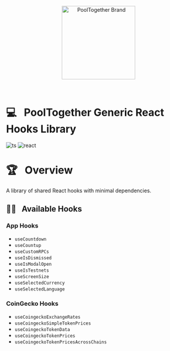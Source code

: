 <p align="center">
  <a href="https://github.com/pooltogether/pooltogether--brand-assets">
    <img src="https://github.com/pooltogether/pooltogether--brand-assets/blob/977e03604c49c63314450b5d432fe57d34747c66/logo/pooltogether-logo--purple-gradient.png?raw=true" alt="PoolTogether Brand" style="max-width:100%;" width="200">
  </a>
</p>

<br />

# 💻 &nbsp; PoolTogether Generic React Hooks Library

![ts](https://img.shields.io/badge/typescript-%23007ACC.svg?style=flat&logo=typescript&logoColor=white)
![react](https://img.shields.io/badge/react-%2320232a.svg?style=flat&logo=react&logoColor=%2361DAFB)

# 🏆 &nbsp; Overview

A library of shared React hooks with minimal dependencies.

## 🐱‍👤 &nbsp; Available Hooks

### App Hooks

- `useCountdown`
- `useCountup`
- `useCustomRPCs`
- `useIsDismissed`
- `useIsModalOpen`
- `useIsTestnets`
- `useScreenSize`
- `useSelectedCurrency`
- `useSelectedLanguage`

### CoinGecko Hooks

- `useCoingeckoExchangeRates`
- `useCoingeckoSimpleTokenPrices`
- `useCoingeckoTokenData`
- `useCoingeckoTokenPrices`
- `useCoingeckoTokenPricesAcrossChains`
